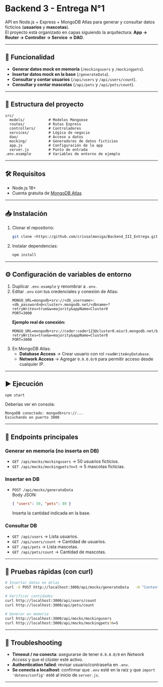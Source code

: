 # Backend 3 - Entrega N°1

API en Node.js + Express + MongoDB Atlas para generar y consultar datos ficticios (**usuarios** y **mascotas**).  
El proyecto está organizado en capas siguiendo la arquitectura: **App → Router → Controller → Service → DAO**.

---

## 🚀 Funcionalidad
- **Generar datos mock en memoria** (`/mockingusers` y `/mockingpets`).
- **Insertar datos mock en la base** (`/generateData`).
- **Consultar y contar usuarios** (`/api/users` y `/api/users/count`).
- **Consultar y contar mascotas** (`/api/pets` y `/api/pets/count`).

---

## 📂 Estructura del proyecto
```
src/
  models/           # Modelos Mongoose
  routes/           # Rutas Express
  controllers/      # Controladores
  services/         # Lógica de negocio
  dao/              # Acceso a datos
  mocking/          # Generadores de datos ficticios
  app.js            # Configuración de la app
  server.js         # Punto de entrada
.env.example        # Variables de entorno de ejemplo
```

---

## 🛠 Requisitos
- Node.js 18+
- Cuenta gratuita de [MongoDB Atlas](https://www.mongodb.com/atlas)

---

## 📥 Instalación
1. Clonar el repositorio:
   ```bash
   git clone <https://github.com/crisoalmoniga/Backend_III_Entrega.git>
   ```
2. Instalar dependencias:
   ```bash
   npm install
   ```

---

## ⚙ Configuración de variables de entorno
1. Duplicar `.env.example` y renombrar a `.env`.
2. Editar `.env` con tus credenciales y conexión de Atlas:
   ```env
   MONGO_URL=mongodb+srv://<db_username>:<db_password>@<cluster>.mongodb.net/<dbname>?retryWrites=true&w=majority&appName=Cluster0
   PORT=3000
   ```
   **Ejemplo real de conexión:**
   ```env
   MONGO_URL=mongodb+srv://coder:coder123@cluster0.miur3.mongodb.net/backend3?retryWrites=true&w=majority&appName=Cluster0
   PORT=3000
   ```
3. En MongoDB Atlas:
   - **Database Access** → Crear usuario con rol `readWriteAnyDatabase`.
   - **Network Access** → Agregar `0.0.0.0/0` para permitir acceso desde cualquier IP.

---

## ▶ Ejecución
```bash
npm start
```
Deberías ver en consola:
```
MongoDB conectado: mongodb+srv://...
Escuchando en puerto 3000
```

---

## 🔗 Endpoints principales

### Generar en memoria (no inserta en DB)
- `GET /api/mocks/mockingusers` → 50 usuarios ficticios.
- `GET /api/mocks/mockingpets?n=5` → 5 mascotas ficticias.

### Insertar en DB
- `POST /api/mocks/generateData`  
  Body JSON:
  ```json
  { "users": 50, "pets": 80 }
  ```
  Inserta la cantidad indicada en la base.

### Consultar DB
- `GET /api/users` → Lista usuarios.
- `GET /api/users/count` → Cantidad de usuarios.
- `GET /api/pets` → Lista mascotas.
- `GET /api/pets/count` → Cantidad de mascotas.

---

## 🧪 Pruebas rápidas (con curl)
```bash
# Insertar datos en Atlas
curl -X POST http://localhost:3000/api/mocks/generateData   -H "Content-Type: application/json"   -d '{"users":10,"pets":15}'

# Verificar cantidades
curl http://localhost:3000/api/users/count
curl http://localhost:3000/api/pets/count

# Generar en memoria
curl http://localhost:3000/api/mocks/mockingusers
curl http://localhost:3000/api/mocks/mockingpets?n=5
```

---

## 🐞 Troubleshooting
- **Timeout / no conecta**: asegurarse de tener `0.0.0.0/0` en *Network Access* y que el clúster esté activo.
- **Authentication failed**: revisar usuario/contraseña en `.env`.
- **Se conecta a localhost**: confirmar que `.env` esté en la raíz y que `import 'dotenv/config'` esté al inicio de `server.js`.

---